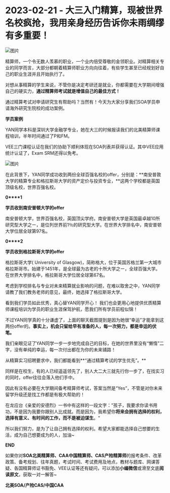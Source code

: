 # 2023-02-21 - 大三入门精算，现被世界名校疯抢，我用亲身经历告诉你未雨绸缪有多重要！

![图片](https://mmbiz.qpic.cn/mmbiz_jpg/mK3FpI9af4liaYXQDsx2Mb7mpRoIHiaFZdJK6Aao5P8D8buN2S4CVoicSF9uaNxGaJget9CftenqUic0EjzBd4BJXQ/640?wx_fmt=jpeg&tp=webp&wxfrom=5&wx_lazy=1)

精算师，一个令无数人羡慕的职业，一个业内倍受尊敬的金领职业。对精算相关专业的同学而言，大部分都朝着精算师职业方向向往着，有些学生甚至已经规划好自己的职业生涯并且开始执行了。

对想从事精算的学生来说，不管你是决定考研还是就业，你都需要在大学期间增强自己的硬实力，**通过精算师考试就是增值自己的最佳方式！**

通过精算考试对申请研究生有帮助吗？当然有！今天为大家分享我们SOA学员申请海外研究生院校的成功案例。

**学员案例**

YAN同学本科是深圳大学金融学专业，她在大三的时候报读我们的北美精算师课程培训，半年时间通过了P和FM。

VEE三门课程认证在我们的协助下顺利体现在SOA列表并获得认证。其中VEE应用统计认证了，Exam SRM还得以免考。

![图片](https://mmbiz.qpic.cn/mmbiz_png/ZQ5icu64mWeP1M6XEKWbjAa62cqc60m9PYxUL12tw6NRAD1rBdClUPAjBfg9JaDibj3TRFGzBHTr3RmDpHUuMNvg/640?wx_fmt=jpeg&tp=webp&wxfrom=5&wx_lazy=1)

在此背景下，YAN同学成功收到两份全球百强名校的offer，分别是：**南安普敦大学的精算专业和格拉斯哥大学的资产定价与投资专业，**这两个学校都是英国顶级名校，世界百强名校。

**0****1**

**学员收到南安普顿大学的offer**



南安普顿大学，世界百强名校，英国顶尖学府。南安普顿大学是英国最卓越10所研究型大学之ー，是位列世界前1％的研究型大学。在世界大学排名中，南安普顿大学位居全球第97名。

**0****2**

**学员收到格拉斯哥大学的offer**



格拉斯哥大学( University of Glasgow)，简称格大，位于英国苏格兰第一大城市格拉斯哥市。始建于1451年，是全球最为古老的十所大学之ー，全球百强大学。在世界大学排名中，格拉斯哥大学位居全球第67名。



考虑到学校排名与专业对未来精算就业影响的问题，在难以取舍之中，YAN同学请教了我们教务老师的意见，最终，她选择了格拉斯哥大学。









看到我们学员如此优秀，真心替YAN同学开心！ 我们也会更用心地提供优质精算师课程培训为学员的职业生涯保驾护航，愿我们所有学员前程似锦！

不过YAN同学真的十分谦虚了，上面的聊天截图提到是因为她很“幸运”才能拿到这两份offer的。**事实上，机会只留给早有准备的人，每一次努力，都是幸运的伏笔。**



我们亲眼见证了YAN同学一步一步地完成自己的目标，在她的世界里没有“懒惰”二字，没有单纯的幸运，每一次付出都在为你的未来铺路！

从精算实习招聘要求中，我们都能看到**“通过精算考试的学生优先”。**









同样是在校生，有的人已经遥遥领先了，别人大二大三就先行你一步了，在找实习的同时，offer往往会落入他们手中。

因此有没有必要在大学期间备考精算师考试，答案当然是“Yes”，不管是对你未来留学升级还是找工作都是有极大帮助的！

在龙应台《亲爱的安德烈》一书中有这样的一段文字：”孩子，我要求你读书用功，不是因为我要你跟别人比成就。而是因为，我希望你**将来会拥有选择的权利，选择有意义、有时间的工作，而不是被迫谋生**。“

所以我们努力，是为了让自己拥有选择的权利。希望大家都能选择自己想要的生活，成为自己想要成为的人，加油~

**END**

如果你对**SOA北美精算师、CAA中国精算师、CAS产险精算师**的报考条件、改革政策、备考规划、往年真题，考试时间、考试费用及地点，教材与题库、网课答疑、各国精算师证书豁免、VEE认证等还有疑问，可以添加**小编微信**或滑至文底**阅读原文**，获取一对一解答~

**北美SOA/产险CAS/中国CAA**
